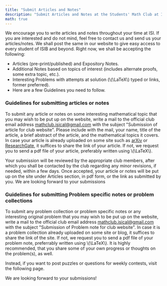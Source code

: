 ```yaml
---
title: "Submit Articles and Notes"
description: "Submit Articles and Notes at the Students' Math Club at Indian Statistical Institute, Kolkata."
math: true
---
```


We encourage you to write articles and notes throughout your time at ISI. If you are interested and do not mind, feel free to contact us and send us your articles/notes. We shall post the same in our website to give easy access to every student of ISIB and beyond. Right now, we shall be accepting the following:

- Articles (pre-print/published) and Expository Notes.
- Additional Notes based on topics of interest (includes alternate proofs, some extra topic, etc.).
- Interesting Problems with attempts at solution (\\(\LaTeX\\) typed or links, former preferred).
- Here are a few Guidelines you need to follow.

### Guidelines for submitting articles or notes

To submit any article or notes on some interesting mathematical topic that you may wish to be put up on the website, write a mail to the official club email address <mathclub.isical@gmail.com> with the subject "Submission of article for club website". Please include with the mail, your name, title of the article, a brief abstract of the article, and the mathematical topics it covers. In case your article is already uploaded on some site such as [arXiv](https://arxiv.org) or [ResearchGate](https://www.researchgate.net), it suffices to share the link of your article. If not, we request you to send a pdf file of your article, preferably written using \\(\LaTeX\\).

Your submission will be reviewed by the appropriate club members, after which you shall be contacted by the club regarding any minor revisions, if needed, within a few days. Once accepted, your article or notes will be put up on the site under Articles section, in pdf form, or the link as submitted by you. We are looking forward to your submissions

### Guidelines for submitting Problem specific notes or problem collections

To submit any problem collection or problem specific notes or any interesting original problem that you may wish to be put up on the website, write a mail to the official club email address mathclub.isical@gmail.com with the subject "Submission of Problem note for club website". In case it is a problem collection already uploaded on some site or blog, it suffices to share the link of the site. If not, we request you to send a pdf file of your problem note, preferrably written using \\(\LaTeX\\). It is highly recommended, that you share some of your own progress or thoughts on the problem(s), as well.

Instead, if you want to post puzzles or questions for weekly contests, visit the following page.

We are looking forward to your submissions!
